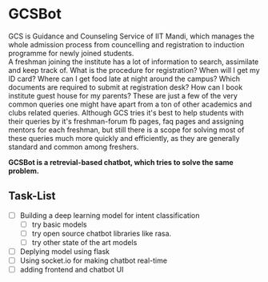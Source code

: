 # GCSBot

GCS is Guidance and Counseling Service of IIT Mandi, which manages the whole admission process from councelling and registration to induction programme for newly joined students.  
A freshman joining the institute has a lot of information to search, assimilate and keep track of. What is the procedure for registration? When will I get my ID card? Where can I get food late at night around the campus? Which documents are required to submit at registration desk? How can I book institute guest house for my parents? These are just a few of the very common queries one might have apart from a ton of other academics and clubs related queries.
Although GCS tries it's best to help students with their queries by it's freshman-forum fb pages, faq pages and assigning mentors for each freshman, but still there is a scope for solving most of these queries much more quickly and efficiently, as they are generally standard and common among freshers.  

**GCSBot is a retrevial-based chatbot, which tries to solve the same problem.**


## Task-List
- [ ] Building a deep learning model for intent classification
    - [ ] try basic models
    - [ ] try open source chatbot libraries like rasa.
    - [ ] try other state of the art models
- [ ] Deplying model using flask
- [ ] Using socket.io for making chatbot real-time
- [ ] adding frontend and chatbot UI
